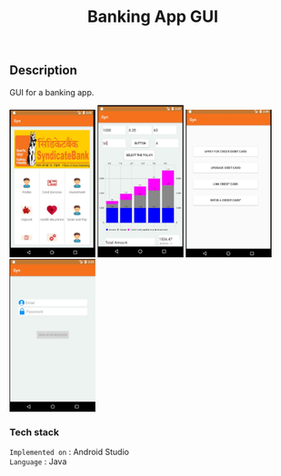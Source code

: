 </p>
<h1 align = 'center'>Banking App GUI</h1>
<br>



</p>

## Description ##
<p>
GUI for a banking app.
</p>


<img src="screenshots/mainscreen.jpg" width="30%" height="30%">
<img src="screenshots/graph.jpg" width="30%" height="30%">
<img src="screenshots/cardservices.jpg" width="30%" height="30%">
<img src="screenshots/signinpage.jpg" width="30%" height="30%">



###             Tech stack
`Implemented on` : Android Studio  <br>
`Language` : Java <br>



